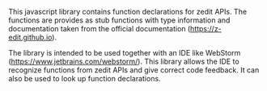 This javascript library contains function declarations for zedit APIs.
The functions are provides as stub functions with type information and documentation taken from the official documentation (https://z-edit.github.io).

The library is intended to be used together with an IDE like WebStorm (https://www.jetbrains.com/webstorm/).
This library allows the IDE to recognize functions from zedit APIs and give correct code feedback. It can also be used to look up function declarations.
